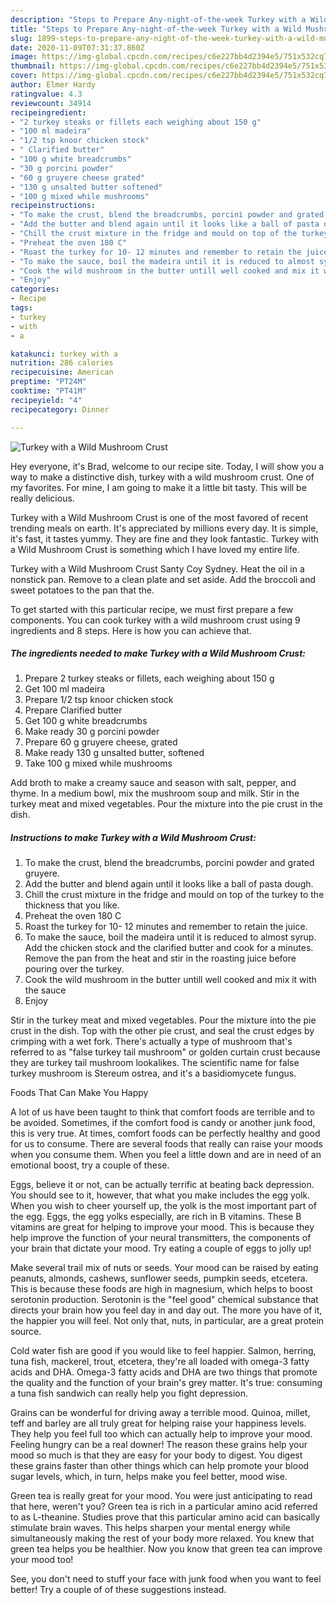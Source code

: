 ```yaml
---
description: "Steps to Prepare Any-night-of-the-week Turkey with a Wild Mushroom Crust"
title: "Steps to Prepare Any-night-of-the-week Turkey with a Wild Mushroom Crust"
slug: 1899-steps-to-prepare-any-night-of-the-week-turkey-with-a-wild-mushroom-crust
date: 2020-11-09T07:31:37.860Z
image: https://img-global.cpcdn.com/recipes/c6e227bb4d2394e5/751x532cq70/turkey-with-a-wild-mushroom-crust-recipe-main-photo.jpg
thumbnail: https://img-global.cpcdn.com/recipes/c6e227bb4d2394e5/751x532cq70/turkey-with-a-wild-mushroom-crust-recipe-main-photo.jpg
cover: https://img-global.cpcdn.com/recipes/c6e227bb4d2394e5/751x532cq70/turkey-with-a-wild-mushroom-crust-recipe-main-photo.jpg
author: Elmer Hardy
ratingvalue: 4.3
reviewcount: 34914
recipeingredient:
- "2 turkey steaks or fillets each weighing about 150 g"
- "100 ml madeira"
- "1/2 tsp knoor chicken stock"
- " Clarified butter"
- "100 g white breadcrumbs"
- "30 g porcini powder"
- "60 g gruyere cheese grated"
- "130 g unsalted butter softened"
- "100 g mixed while mushrooms"
recipeinstructions:
- "To make the crust, blend the breadcrumbs, porcini powder and grated gruyere."
- "Add the butter and blend again until it looks like a ball of pasta dough."
- "Chill the crust mixture in the fridge and mould on top of the turkey to the thickness that you like."
- "Preheat the oven 180 C"
- "Roast the turkey for 10- 12 minutes and remember to retain the juice."
- "To make the sauce, boil the madeira until it is reduced to almost syrup. Add the chicken stock and the clarified butter and cook for a minutes. Remove the pan from the heat and stir in the roasting juice before pouring over the turkey."
- "Cook the wild mushroom in the butter untill well cooked and mix it with the sauce"
- "Enjoy"
categories:
- Recipe
tags:
- turkey
- with
- a

katakunci: turkey with a 
nutrition: 286 calories
recipecuisine: American
preptime: "PT24M"
cooktime: "PT41M"
recipeyield: "4"
recipecategory: Dinner

---
```



![Turkey with a Wild Mushroom Crust](https://img-global.cpcdn.com/recipes/c6e227bb4d2394e5/751x532cq70/turkey-with-a-wild-mushroom-crust-recipe-main-photo.jpg)

Hey everyone, it's Brad, welcome to our recipe site. Today, I will show you a way to make a distinctive dish, turkey with a wild mushroom crust. One of my favorites. For mine, I am going to make it a little bit tasty. This will be really delicious.

Turkey with a Wild Mushroom Crust is one of the most favored of recent trending meals on earth. It's appreciated by millions every day. It is simple, it's fast, it tastes yummy. They are fine and they look fantastic. Turkey with a Wild Mushroom Crust is something which I have loved my entire life.

Turkey with a Wild Mushroom Crust Santy Coy Sydney. Heat the oil in a nonstick pan. Remove to a clean plate and set aside. Add the broccoli and sweet potatoes to the pan that the.


To get started with this particular recipe, we must first prepare a few components. You can cook turkey with a wild mushroom crust using 9 ingredients and 8 steps. Here is how you can achieve that.

<!--inarticleads1-->

##### The ingredients needed to make Turkey with a Wild Mushroom Crust:

1. Prepare 2 turkey steaks or fillets, each weighing about 150 g
1. Get 100 ml madeira
1. Prepare 1/2 tsp knoor chicken stock
1. Prepare  Clarified butter
1. Get 100 g white breadcrumbs
1. Make ready 30 g porcini powder
1. Prepare 60 g gruyere cheese, grated
1. Make ready 130 g unsalted butter, softened
1. Take 100 g mixed while mushrooms


Add broth to make a creamy sauce and season with salt, pepper, and thyme. In a medium bowl, mix the mushroom soup and milk. Stir in the turkey meat and mixed vegetables. Pour the mixture into the pie crust in the dish. 

<!--inarticleads2-->

##### Instructions to make Turkey with a Wild Mushroom Crust:

1. To make the crust, blend the breadcrumbs, porcini powder and grated gruyere.
1. Add the butter and blend again until it looks like a ball of pasta dough.
1. Chill the crust mixture in the fridge and mould on top of the turkey to the thickness that you like.
1. Preheat the oven 180 C
1. Roast the turkey for 10- 12 minutes and remember to retain the juice.
1. To make the sauce, boil the madeira until it is reduced to almost syrup. Add the chicken stock and the clarified butter and cook for a minutes. Remove the pan from the heat and stir in the roasting juice before pouring over the turkey.
1. Cook the wild mushroom in the butter untill well cooked and mix it with the sauce
1. Enjoy


Stir in the turkey meat and mixed vegetables. Pour the mixture into the pie crust in the dish. Top with the other pie crust, and seal the crust edges by crimping with a wet fork. There&#39;s actually a type of mushroom that&#39;s referred to as &#34;false turkey tail mushroom&#34; or golden curtain crust because they are turkey tail mushroom lookalikes. The scientific name for false turkey mushroom is Stereum ostrea, and it&#39;s a basidiomycete fungus. 

Foods That Can Make You Happy


A lot of us have been taught to think that comfort foods are terrible and to be avoided. Sometimes, if the comfort food is candy or another junk food, this is very true. At times, comfort foods can be perfectly healthy and good for us to consume. There are several foods that really can raise your moods when you consume them. When you feel a little down and are in need of an emotional boost, try a couple of these.

Eggs, believe it or not, can be actually terrific at beating back depression. You should see to it, however, that what you make includes the egg yolk. When you wish to cheer yourself up, the yolk is the most important part of the egg. Eggs, the egg yolks especially, are rich in B vitamins. These B vitamins are great for helping to improve your mood. This is because they help improve the function of your neural transmitters, the components of your brain that dictate your mood. Try eating a couple of eggs to jolly up!

Make several trail mix of nuts or seeds. Your mood can be raised by eating peanuts, almonds, cashews, sunflower seeds, pumpkin seeds, etcetera. This is because these foods are high in magnesium, which helps to boost serotonin production. Serotonin is the "feel good" chemical substance that directs your brain how you feel day in and day out. The more you have of it, the happier you will feel. Not only that, nuts, in particular, are a great protein source.

Cold water fish are good if you would like to feel happier. Salmon, herring, tuna fish, mackerel, trout, etcetera, they're all loaded with omega-3 fatty acids and DHA. Omega-3 fatty acids and DHA are two things that promote the quality and the function of your brain's grey matter. It's true: consuming a tuna fish sandwich can really help you fight depression. 

Grains can be wonderful for driving away a terrible mood. Quinoa, millet, teff and barley are all truly great for helping raise your happiness levels. They help you feel full too which can actually help to improve your mood. Feeling hungry can be a real downer! The reason these grains help your mood so much is that they are easy for your body to digest. You digest these grains faster than other things which can help promote your blood sugar levels, which, in turn, helps make you feel better, mood wise.

Green tea is really great for your mood. You were just anticipating to read that here, weren't you? Green tea is rich in a particular amino acid referred to as L-theanine. Studies prove that this particular amino acid can basically stimulate brain waves. This helps sharpen your mental energy while simultaneously making the rest of your body more relaxed. You knew that green tea helps you be healthier. Now you know that green tea can improve your mood too!

See, you don't need to stuff your face with junk food when you want to feel better! Try  a  couple of  of  these  suggestions  instead.

